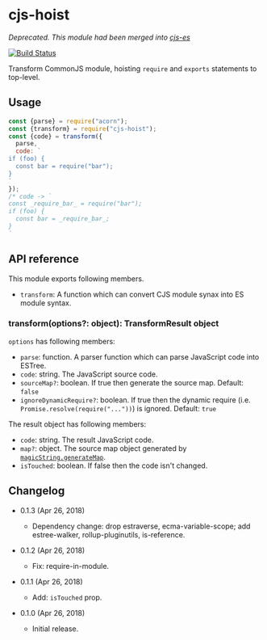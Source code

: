cjs-hoist
=========

*Deprecated. This module had been merged into [cjs-es](https://github.com/eight04/cjs-es)*

[![Build Status](https://travis-ci.org/eight04/cjs-hoist.svg?branch=master)](https://travis-ci.org/eight04/cjs-hoist)

Transform CommonJS module, hoisting `require` and `exports` statements to top-level.

Usage
-----

```js
const {parse} = require("acorn");
const {transform} = require("cjs-hoist");
const {code} = transform({
  parse,
  code: `
if (foo) {
  const bar = require("bar");
}
`
});
/* code -> `
const _require_bar_ = require("bar");
if (foo) {
  const bar = _require_bar_;
}
`
```

API reference
-------------

This module exports following members.

* `transform`: A function which can convert CJS module synax into ES module syntax.

### transform(options?: object): TransformResult object

`options` has following members:

* `parse`: function. A parser function which can parse JavaScript code into ESTree.
* `code`: string. The JavaScript source code.
* `sourceMap?`: boolean. If true then generate the source map. Default: `false`
* `ignoreDynamicRequire?`: boolean. If true then the dynamic require (i.e. `Promise.resolve(require("..."))`) is ignored. Default: `true`

The result object has following members:

* `code`: string. The result JavaScript code.
* `map?`: object. The source map object generated by [`magicString.generateMap`](https://github.com/Rich-Harris/magic-string#sgeneratemap-options-).
* `isTouched`: boolean. If false then the code isn't changed.

Changelog
---------

* 0.1.3 (Apr 26, 2018)

  - Dependency change: drop estraverse, ecma-variable-scope; add estree-walker, rollup-pluginutils, is-reference.

* 0.1.2 (Apr 26, 2018)

  - Fix: require-in-module.

* 0.1.1 (Apr 26, 2018)

  - Add: `isTouched` prop.

* 0.1.0 (Apr 26, 2018)

  - Initial release.
